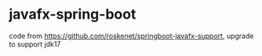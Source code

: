 # javafx-spring-boot
code from https://github.com/roskenet/springboot-javafx-support, upgrade to support jdk17
